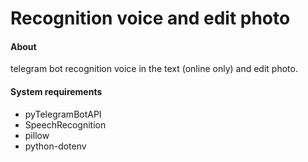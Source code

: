 # Recognition voice and edit photo

#### About

telegram bot recognition voice in the text (online only) and edit photo.

#### System requirements

- pyTelegramBotAPI
- SpeechRecognition
- pillow
- python-dotenv
